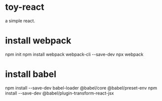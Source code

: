 # toy-react
a simple react.

# install webpack
npm init
npm install webpack webpack-cli --save-dev
npx webpack

# install babel
npm install --save-dev babel-loader @babel/core  @babel/preset-env
npm install --save-dev @babel/plugin-transform-react-jsx 